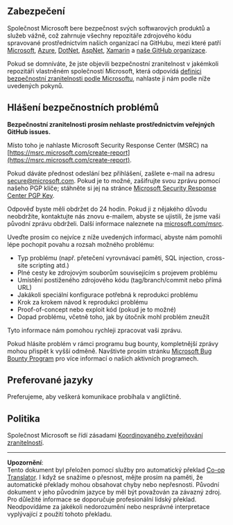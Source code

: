 <!--
CO_OP_TRANSLATOR_METADATA:
{
  "original_hash": "0d575483100c332b2dbaefef915bb3c4",
  "translation_date": "2025-08-26T14:25:07+00:00",
  "source_file": "SECURITY.md",
  "language_code": "cs"
}
-->
## Zabezpečení

Společnost Microsoft bere bezpečnost svých softwarových produktů a služeb vážně, což zahrnuje všechny repozitáře zdrojového kódu spravované prostřednictvím našich organizací na GitHubu, mezi které patří [Microsoft](https://github.com/Microsoft), [Azure](https://github.com/Azure), [DotNet](https://github.com/dotnet), [AspNet](https://github.com/aspnet), [Xamarin](https://github.com/xamarin) a [naše GitHub organizace](https://opensource.microsoft.com/).

Pokud se domníváte, že jste objevili bezpečnostní zranitelnost v jakémkoli repozitáři vlastněném společností Microsoft, která odpovídá [definici bezpečnostní zranitelnosti podle Microsoftu](https://docs.microsoft.com/en-us/previous-versions/tn-archive/cc751383(v=technet.10)), nahlaste ji nám podle níže uvedených pokynů.

## Hlášení bezpečnostních problémů

**Bezpečnostní zranitelnosti prosím nehlaste prostřednictvím veřejných GitHub issues.**

Místo toho je nahlaste Microsoft Security Response Center (MSRC) na [https://msrc.microsoft.com/create-report](https://msrc.microsoft.com/create-report).

Pokud dáváte přednost odeslání bez přihlášení, zašlete e-mail na adresu [secure@microsoft.com](mailto:secure@microsoft.com). Pokud je to možné, zašifrujte svou zprávu pomocí našeho PGP klíče; stáhněte si jej na stránce [Microsoft Security Response Center PGP Key](https://www.microsoft.com/en-us/msrc/pgp-key-msrc).

Odpověď byste měli obdržet do 24 hodin. Pokud ji z nějakého důvodu neobdržíte, kontaktujte nás znovu e-mailem, abyste se ujistili, že jsme vaši původní zprávu obdrželi. Další informace naleznete na [microsoft.com/msrc](https://www.microsoft.com/msrc).

Uveďte prosím co nejvíce z níže uvedených informací, abyste nám pomohli lépe pochopit povahu a rozsah možného problému:

  * Typ problému (např. přetečení vyrovnávací paměti, SQL injection, cross-site scripting atd.)
  * Plné cesty ke zdrojovým souborům souvisejícím s projevem problému
  * Umístění postiženého zdrojového kódu (tag/branch/commit nebo přímá URL)
  * Jakákoli speciální konfigurace potřebná k reprodukci problému
  * Krok za krokem návod k reprodukci problému
  * Proof-of-concept nebo exploit kód (pokud je to možné)
  * Dopad problému, včetně toho, jak by útočník mohl problém zneužít

Tyto informace nám pomohou rychleji zpracovat vaši zprávu.

Pokud hlásíte problém v rámci programu bug bounty, kompletnější zprávy mohou přispět k vyšší odměně. Navštivte prosím stránku [Microsoft Bug Bounty Program](https://microsoft.com/msrc/bounty) pro více informací o našich aktivních programech.

## Preferované jazyky

Preferujeme, aby veškerá komunikace probíhala v angličtině.

## Politika

Společnost Microsoft se řídí zásadami [Koordinovaného zveřejňování zranitelností](https://www.microsoft.com/en-us/msrc/cvd).

---

**Upozornění**:  
Tento dokument byl přeložen pomocí služby pro automatický překlad [Co-op Translator](https://github.com/Azure/co-op-translator). I když se snažíme o přesnost, mějte prosím na paměti, že automatické překlady mohou obsahovat chyby nebo nepřesnosti. Původní dokument v jeho původním jazyce by měl být považován za závazný zdroj. Pro důležité informace se doporučuje profesionální lidský překlad. Neodpovídáme za jakékoli nedorozumění nebo nesprávné interpretace vyplývající z použití tohoto překladu.